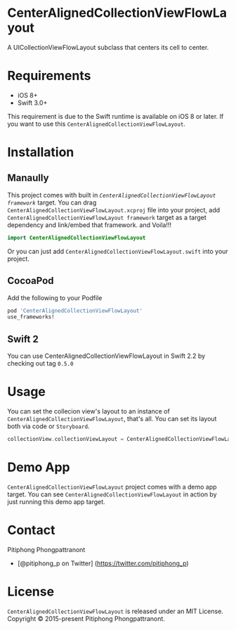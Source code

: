 # CenterAlignedCollectionViewFlowLayout
A UICollectionViewFlowLayout subclass that centers its cell to center.

# Requirements
- iOS 8+
- Swift 3.0+

This requirement is due to the Swift runtime is available on iOS 8 or later. If you want to use this `CenterAlignedCollectionViewFlowLayout`.

# Installation
## Manaully
This project comes with built in *`CenterAlignedCollectionViewFlowLayout framework`* target. You can drag `CenterAlignedCollectionViewFlowLayout.xcproj` file into your project, add `CenterAlignedCollectionViewFlowLayout framework` target as a target dependency and link/embed that framework. and Voila!!!
````swift
import CenterAlignedCollectionViewFlowLayout
````
Or you can just add `CenterAlignedCollectionViewFlowLayout.swift` into your project.
## CocoaPod
Add the following to your Podfile
````ruby
pod 'CenterAlignedCollectionViewFlowLayout'
use_frameworks!
````

## Swift 2
You can use CenterAlignedCollectionViewFlowLayout in Swift 2.2 by checking out tag `0.5.0` 

# Usage
You can set the collecion view's layout to an instance of `CenterAlignedCollectionViewFlowLayout`, that's all. You can set its layout both via code or `Storyboard`.
````swift
collectionView.collectionViewLayout = CenterAlignedCollectionViewFlowLayout()
````

# Demo App
`CenterAlignedCollectionViewFlowLayout` project comes with a demo app target. You can see `CenterAlignedCollectionViewFlowLayout` in action by just running this demo app target.
# Contact
Pitiphong Phongpattranont
- [@pitiphong_p on Twitter] (https://twitter.com/pitiphong_p)

# License
`CenterAlignedCollectionViewFlowLayout` is released under an MIT License.  
Copyright © 2015-present Pitiphong Phongpattranont.


